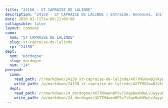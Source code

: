 ```yaml
---
title: "24150 - ST CAPRAISE DE LALINDE"
description: "24150 - ST CAPRAISE DE LALINDE | Entraide, Annonces, Initiatives"
date: 2020-01-11T14:09:21+09:00
collapsible: false
layout: commune
comm:
  nom: "ST CAPRAISE DE LALINDE"
  slug: st-capraise-de-lalinde
  cp: "24150"
dept:
  nom: "Dordogne"
  slug: dordogne
  num: "24"
peerpad:
  comm:
    read_path: /r/markdown/24150_st-capraise-de-lalinde/4XTTMGXowB2vkyDZ2fnyRWUWTrV3GESugB82oXnQBSq6KUdbn
    write_path: /w/markdown/24150_st-capraise-de-lalinde/4XTTMGXowB2vkyDZ2fnyRWUWTrV3GESugB82oXnQBSq6KUdbn-K3TgU3GHJWqJzLbbMVh4NQpcX3T3eyNVNUecHVrTvMob2MpbWq69jasxbY8ryWy2QHdXZnNVDwdNgFRhfXg9hRUbiRSpZEsyeAWMDMdfK8DUzfX3ao5RxmVd7DbtgKbbBNSSPkXr
  dept:
    read_path: /r/markdown/24_dordogne/4XTTM4wenBP5v7iXqeBwXH9wLvJwyyuNKzLxRyGzSZXmCuzgg
    write_path: /w/markdown/24_dordogne/4XTTM4wenBP5v7iXqeBwXH9wLvJwyyuNKzLxRyGzSZXmCuzgg-K3TgUusQQUSAmJPXozCTSBeqjqksxkVWGVxtHwEFrs5RuocQr8weKG2oQg7MVeg2F9Hhv7ggtBiBU8D9pdXEPa9M67VU3BzgAG9BCtQw3VY3Xcxk2YSegk3iUXMkpicGxxJr7mWp
---
```


